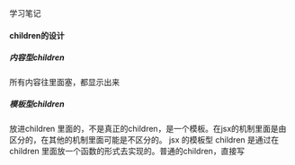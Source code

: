 学习笔记
#### children的设计
##### 内容型children
  所有内容往里面塞，都显示出来
##### 模板型children
  放进children 里面的，不是真正的children，是一个模板。在jsx的机制里面是由区分的，在其他的机制里面可能是不区分的。
jsx 的模板型 children 是通过在children 里面放一个函数的形式去实现的。普通的children，直接写